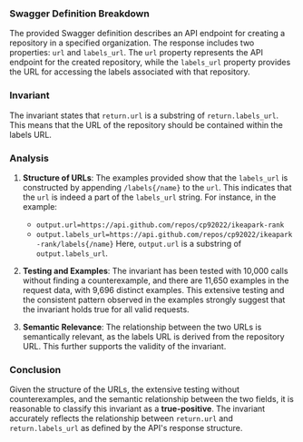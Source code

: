 ### Swagger Definition Breakdown
The provided Swagger definition describes an API endpoint for creating a repository in a specified organization. The response includes two properties: `url` and `labels_url`. The `url` property represents the API endpoint for the created repository, while the `labels_url` property provides the URL for accessing the labels associated with that repository.

### Invariant
The invariant states that `return.url` is a substring of `return.labels_url`. This means that the URL of the repository should be contained within the labels URL.

### Analysis
1. **Structure of URLs**: The examples provided show that the `labels_url` is constructed by appending `/labels{/name}` to the `url`. This indicates that the `url` is indeed a part of the `labels_url` string. For instance, in the example:
   - `output.url=https://api.github.com/repos/cp92022/ikeapark-rank`
   - `output.labels_url=https://api.github.com/repos/cp92022/ikeapark-rank/labels{/name}`
   Here, `output.url` is a substring of `output.labels_url`.

2. **Testing and Examples**: The invariant has been tested with 10,000 calls without finding a counterexample, and there are 11,650 examples in the request data, with 9,696 distinct examples. This extensive testing and the consistent pattern observed in the examples strongly suggest that the invariant holds true for all valid requests.

3. **Semantic Relevance**: The relationship between the two URLs is semantically relevant, as the labels URL is derived from the repository URL. This further supports the validity of the invariant.

### Conclusion
Given the structure of the URLs, the extensive testing without counterexamples, and the semantic relationship between the two fields, it is reasonable to classify this invariant as a **true-positive**. The invariant accurately reflects the relationship between `return.url` and `return.labels_url` as defined by the API's response structure.
